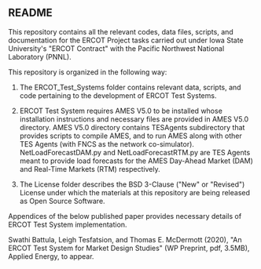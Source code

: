 ## README

This repository contains all the relevant codes, data files, scripts, and documentation for the ERCOT Project tasks carried out under Iowa State University's "ERCOT Contract" with the Pacific Northwest National Laboratory (PNNL).

This repository is organized in the following way:

1. The ERCOT_Test_Systems folder contains relevant data, scripts, and code pertaining to the development of ERCOT Test Systems.

2. ERCOT Test System requires AMES V5.0 to be installed whose installation instructions and necessary files are provided in AMES V5.0 directory. AMES V5.0 directory contains TESAgents subdirectory that provides scripts to compile AMES, and to run AMES along with other TES Agents (with FNCS as the network co-simulator). NetLoadForecastDAM.py and NetLoadForecastRTM.py are TES Agents meant to provide load forecasts for the AMES Day-Ahead Market (DAM) and Real-Time Markets (RTM) respectively.

3. The License folder describes the BSD 3-Clause ("New" or "Revised") License under which the materials at this repository are being released as Open Source Software.

Appendices of the below published paper provides necessary details of ERCOT Test System implementation.

Swathi Battula, Leigh Tesfatsion, and Thomas E. McDermott (2020), "An ERCOT Test System for Market Design Studies" (WP Preprint, pdf, 3.5MB), Applied Energy, to appear.

